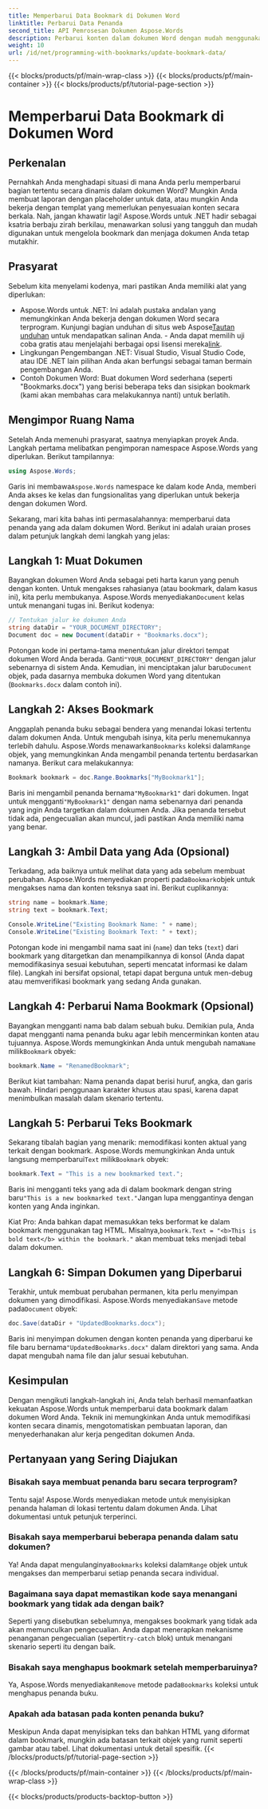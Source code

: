 ```yaml
---
title: Memperbarui Data Bookmark di Dokumen Word
linktitle: Perbarui Data Penanda
second_title: API Pemrosesan Dokumen Aspose.Words
description: Perbarui konten dalam dokumen Word dengan mudah menggunakan bookmark & Aspose.Words .NET. Panduan ini membuka kekuatan untuk mengotomatiskan laporan, mempersonalisasi templat & banyak lagi.
weight: 10
url: /id/net/programming-with-bookmarks/update-bookmark-data/
---
```


{{< blocks/products/pf/main-wrap-class >}}
{{< blocks/products/pf/main-container >}}
{{< blocks/products/pf/tutorial-page-section >}}

# Memperbarui Data Bookmark di Dokumen Word

## Perkenalan

Pernahkah Anda menghadapi situasi di mana Anda perlu memperbarui bagian tertentu secara dinamis dalam dokumen Word? Mungkin Anda membuat laporan dengan placeholder untuk data, atau mungkin Anda bekerja dengan templat yang memerlukan penyesuaian konten secara berkala. Nah, jangan khawatir lagi! Aspose.Words untuk .NET hadir sebagai ksatria berbaju zirah berkilau, menawarkan solusi yang tangguh dan mudah digunakan untuk mengelola bookmark dan menjaga dokumen Anda tetap mutakhir.

## Prasyarat

Sebelum kita menyelami kodenya, mari pastikan Anda memiliki alat yang diperlukan:

-  Aspose.Words untuk .NET: Ini adalah pustaka andalan yang memungkinkan Anda bekerja dengan dokumen Word secara terprogram. Kunjungi bagian unduhan di situs web Aspose[Tautan unduhan](https://releases.aspose.com/words/net/) untuk mendapatkan salinan Anda. - Anda dapat memilih uji coba gratis atau menjelajahi berbagai opsi lisensi mereka[link](https://purchase.aspose.com/buy).
- Lingkungan Pengembangan .NET: Visual Studio, Visual Studio Code, atau IDE .NET lain pilihan Anda akan berfungsi sebagai taman bermain pengembangan Anda.
- Contoh Dokumen Word: Buat dokumen Word sederhana (seperti "Bookmarks.docx") yang berisi beberapa teks dan sisipkan bookmark (kami akan membahas cara melakukannya nanti) untuk berlatih.

## Mengimpor Ruang Nama

Setelah Anda memenuhi prasyarat, saatnya menyiapkan proyek Anda. Langkah pertama melibatkan pengimporan namespace Aspose.Words yang diperlukan. Berikut tampilannya:

```csharp
using Aspose.Words;
```

 Garis ini membawa`Aspose.Words` namespace ke dalam kode Anda, memberi Anda akses ke kelas dan fungsionalitas yang diperlukan untuk bekerja dengan dokumen Word.

Sekarang, mari kita bahas inti permasalahannya: memperbarui data penanda yang ada dalam dokumen Word. Berikut ini adalah uraian proses dalam petunjuk langkah demi langkah yang jelas:

## Langkah 1: Muat Dokumen

 Bayangkan dokumen Word Anda sebagai peti harta karun yang penuh dengan konten. Untuk mengakses rahasianya (atau bookmark, dalam kasus ini), kita perlu membukanya. Aspose.Words menyediakan`Document` kelas untuk menangani tugas ini. Berikut kodenya:

```csharp
// Tentukan jalur ke dokumen Anda
string dataDir = "YOUR_DOCUMENT_DIRECTORY";
Document doc = new Document(dataDir + "Bookmarks.docx");
```

Potongan kode ini pertama-tama menentukan jalur direktori tempat dokumen Word Anda berada. Ganti`"YOUR_DOCUMENT_DIRECTORY"` dengan jalur sebenarnya di sistem Anda. Kemudian, ini menciptakan jalur baru`Document` objek, pada dasarnya membuka dokumen Word yang ditentukan (`Bookmarks.docx` dalam contoh ini).

## Langkah 2: Akses Bookmark

 Anggaplah penanda buku sebagai bendera yang menandai lokasi tertentu dalam dokumen Anda. Untuk mengubah isinya, kita perlu menemukannya terlebih dahulu. Aspose.Words menawarkan`Bookmarks` koleksi dalam`Range` objek, yang memungkinkan Anda mengambil penanda tertentu berdasarkan namanya. Berikut cara melakukannya:

```csharp
Bookmark bookmark = doc.Range.Bookmarks["MyBookmark1"];
```

 Baris ini mengambil penanda bernama`"MyBookmark1"` dari dokumen. Ingat untuk mengganti`"MyBookmark1"` dengan nama sebenarnya dari penanda yang ingin Anda targetkan dalam dokumen Anda. Jika penanda tersebut tidak ada, pengecualian akan muncul, jadi pastikan Anda memiliki nama yang benar.

## Langkah 3: Ambil Data yang Ada (Opsional)

 Terkadang, ada baiknya untuk melihat data yang ada sebelum membuat perubahan. Aspose.Words menyediakan properti pada`Bookmark`objek untuk mengakses nama dan konten teksnya saat ini. Berikut cuplikannya:

```csharp
string name = bookmark.Name;
string text = bookmark.Text;

Console.WriteLine("Existing Bookmark Name: " + name);
Console.WriteLine("Existing Bookmark Text: " + text);
```

Potongan kode ini mengambil nama saat ini (`name`) dan teks (`text`) dari bookmark yang ditargetkan dan menampilkannya di konsol (Anda dapat memodifikasinya sesuai kebutuhan, seperti mencatat informasi ke dalam file). Langkah ini bersifat opsional, tetapi dapat berguna untuk men-debug atau memverifikasi bookmark yang sedang Anda gunakan.

## Langkah 4: Perbarui Nama Bookmark (Opsional)

 Bayangkan mengganti nama bab dalam sebuah buku. Demikian pula, Anda dapat mengganti nama penanda buku agar lebih mencerminkan konten atau tujuannya. Aspose.Words memungkinkan Anda untuk mengubah nama`Name` milik`Bookmark` obyek:

```csharp
bookmark.Name = "RenamedBookmark";
```

Berikut kiat tambahan: Nama penanda dapat berisi huruf, angka, dan garis bawah. Hindari penggunaan karakter khusus atau spasi, karena dapat menimbulkan masalah dalam skenario tertentu.

## Langkah 5: Perbarui Teks Bookmark

 Sekarang tibalah bagian yang menarik: memodifikasi konten aktual yang terkait dengan bookmark. Aspose.Words memungkinkan Anda untuk langsung memperbarui`Text` milik`Bookmark` obyek:

```csharp
bookmark.Text = "This is a new bookmarked text.";
```

Baris ini mengganti teks yang ada di dalam bookmark dengan string baru`"This is a new bookmarked text."`Jangan lupa menggantinya dengan konten yang Anda inginkan.

 Kiat Pro: Anda bahkan dapat memasukkan teks berformat ke dalam bookmark menggunakan tag HTML. Misalnya,`bookmark.Text = "<b>This is bold text</b> within the bookmark."` akan membuat teks menjadi tebal dalam dokumen.

## Langkah 6: Simpan Dokumen yang Diperbarui

 Terakhir, untuk membuat perubahan permanen, kita perlu menyimpan dokumen yang dimodifikasi. Aspose.Words menyediakan`Save` metode pada`Document` obyek:

```csharp
doc.Save(dataDir + "UpdatedBookmarks.docx");
```

 Baris ini menyimpan dokumen dengan konten penanda yang diperbarui ke file baru bernama`"UpdatedBookmarks.docx"` dalam direktori yang sama. Anda dapat mengubah nama file dan jalur sesuai kebutuhan.

## Kesimpulan

Dengan mengikuti langkah-langkah ini, Anda telah berhasil memanfaatkan kekuatan Aspose.Words untuk memperbarui data bookmark dalam dokumen Word Anda. Teknik ini memungkinkan Anda untuk memodifikasi konten secara dinamis, mengotomatiskan pembuatan laporan, dan menyederhanakan alur kerja pengeditan dokumen Anda.

## Pertanyaan yang Sering Diajukan

### Bisakah saya membuat penanda baru secara terprogram?

Tentu saja! Aspose.Words menyediakan metode untuk menyisipkan penanda halaman di lokasi tertentu dalam dokumen Anda. Lihat dokumentasi untuk petunjuk terperinci.

### Bisakah saya memperbarui beberapa penanda dalam satu dokumen?

 Ya! Anda dapat mengulanginya`Bookmarks` koleksi dalam`Range` objek untuk mengakses dan memperbarui setiap penanda secara individual.

### Bagaimana saya dapat memastikan kode saya menangani bookmark yang tidak ada dengan baik?

 Seperti yang disebutkan sebelumnya, mengakses bookmark yang tidak ada akan memunculkan pengecualian. Anda dapat menerapkan mekanisme penanganan pengecualian (seperti`try-catch` blok) untuk menangani skenario seperti itu dengan baik.

### Bisakah saya menghapus bookmark setelah memperbaruinya?

 Ya, Aspose.Words menyediakan`Remove` metode pada`Bookmarks` koleksi untuk menghapus penanda buku.

### Apakah ada batasan pada konten penanda buku?

Meskipun Anda dapat menyisipkan teks dan bahkan HTML yang diformat dalam bookmark, mungkin ada batasan terkait objek yang rumit seperti gambar atau tabel. Lihat dokumentasi untuk detail spesifik.
{{< /blocks/products/pf/tutorial-page-section >}}

{{< /blocks/products/pf/main-container >}}
{{< /blocks/products/pf/main-wrap-class >}}

{{< blocks/products/products-backtop-button >}}
